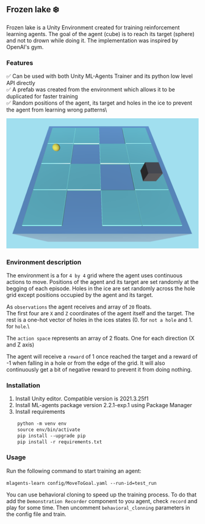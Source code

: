 ## Frozen lake :snowflake:

Frozen lake is a Unity Environment created for training reinforcement learning agents.
The goal of the agent (cube) is to reach its target (sphere) and not to drown while doing it. 
The implementation was inspired by OpenAI's gym.

### Features

:white_check_mark: Can be used with both Unity ML-Agents Trainer and its python low level API directly\
:white_check_mark: A prefab was created from the environment which allows it to be duplicated for faster training\
:white_check_mark: Random positions of the agent, its target and holes in the ice to prevent the agent from learning wrong patterns\ 

![](frozen_lake.png)

### Environment description
The environment is a for `4 by 4` grid where the agent uses continuous actions to move.
Positions of the agent and its target are set randomly at the begging of each episode.
Holes in the ice are set randomly across the hole grid except positions occupied by the agent and its target.

As `observations` the agent receives and array of `20` floats.\
The first four are `X` and `Z` coordinates of the agent itself and the target.
The rest is a one-hot vector of holes in the ices states (0. for `not a hole` and 1. for `hole`.\

The `action space` represents an array of 2 floats. One for each direction (X and Z axis)

The agent will receive a `reward` of 1 once reached the target and a reward of -1 when falling in a hole or from the edge of the grid.
It will also continuously get a bit of negative reward to prevent it from doing nothing.

### Installation
1. Install Unity editor. Compatible version is 2021.3.25f1
2. Install ML-agents package version 2.2.1-exp.1 using Package Manager
3. Install requirements
```
    python -m venv env
    source env/bin/activate
    pip install --upgrade pip
    pip install -r requirements.txt
```

### Usage
Run the following command to start training an agent:

`mlagents-learn config/MoveToGoal.yaml --run-id=test_run`

You can use behavioral cloning to speed up the training process. To do that add the `Demonstration Recorder`
component to you agent, check `record` and play for some time. Then uncomment `behavioral_clonning` parameters in the config file
and train.